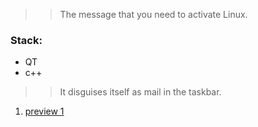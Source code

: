 >> The message that you need to activate Linux.

### Stack:
- QT
- c++

>> It disguises itself as mail in the taskbar.

1. [preview 1](https://github.com/Pavel-Parkhomenko/ActivationLinuxTitle/tree/main/preview/img1.png)
